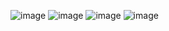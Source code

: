 ![image](https://github.com/Gaurav945572/Portfolio/assets/95171266/9bd7d624-3d36-4675-ad54-0ad7be91382f)
![image](https://github.com/Gaurav945572/Portfolio/assets/95171266/85c890c7-9bc7-4ab5-bc8e-5529b9829d0a)
![image](https://github.com/Gaurav945572/Portfolio/assets/95171266/8f218f36-6d2a-4ed1-aba7-7b65e7915820)
![image](https://github.com/Gaurav945572/Portfolio/assets/95171266/6e38263d-5a32-4dcc-bed0-22de4cc5a3e9)

